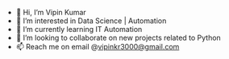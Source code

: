 - 👋 Hi, I’m Vipin Kumar
- 👀 I’m interested in Data Science | Automation
- 🌱 I’m currently learning IT Automation
- 💞️ I’m looking to collaborate on new projects related to Python
- 📫 Reach me on email @vipinkr3000@gmail.com

<!---
krvipin15/krvipin15 is a ✨ special ✨ repository because its `README.md` (this file) appears on your GitHub profile.
You can click the Preview link to take a look at your changes.
--->
